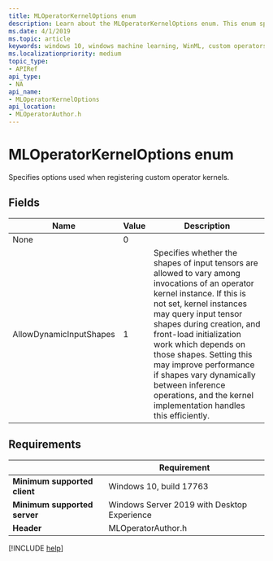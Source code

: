 ```yaml
---
title: MLOperatorKernelOptions enum
description: Learn about the MLOperatorKernelOptions enum. This enum specifies options used when registering custom operator kernels.
ms.date: 4/1/2019
ms.topic: article
keywords: windows 10, windows machine learning, WinML, custom operators, MLOperatorKernelOptions
ms.localizationpriority: medium
topic_type:
- APIRef
api_type:
- NA
api_name:
- MLOperatorKernelOptions
api_location:
- MLOperatorAuthor.h
---
```


# MLOperatorKernelOptions enum

Specifies options used when registering custom operator kernels.

## Fields

| Name | Value | Description |
|------|-------|-------------|
| None | 0 | |
| AllowDynamicInputShapes | 1 | Specifies whether the shapes of input tensors are allowed to vary among invocations of an operator kernel instance. If this is not set, kernel instances may query input tensor shapes during creation, and front-load initialization work which depends on those shapes. Setting this may improve performance if shapes vary dynamically between inference operations, and the kernel implementation handles this efficiently. |

## Requirements

| | Requirement |
|-|-|
| **Minimum supported client** | Windows 10, build 17763 |
| **Minimum supported server** | Windows Server 2019 with Desktop Experience |
| **Header** | MLOperatorAuthor.h |

[!INCLUDE [help](../../includes/get-help.md)]
